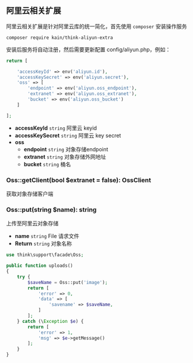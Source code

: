 ## 阿里云相关扩展

阿里云相关扩展是针对阿里云库的统一简化，首先使用 `composer` 安装操作服务

```shell
composer require kain/think-aliyun-extra
```

安装后服务将自动注册，然后需要更新配置 config/aliyun.php，例如：

```php
return [

    'accessKeyId' => env('aliyun.id'),
    'accessKeySecret' => env('aliyun.secret'),
    'oss' => [
        'endpoint' => env('aliyun.oss_endpoint'),
        'extranet' => env('aliyun.oss_extranet'),
        'bucket' => env('aliyun.oss_bucket')
    ]

];
```

- **accessKeyId** `string` 阿里云 keyid
- **accessKeySecret** `string` 阿里云 key secret
- **oss**
  - **endpoint** `string` 对象存储endpoint
  - **extranet** `string` 对象存储外网地址
  - **bucket** `string` 桶名

### Oss::getClient(bool $extranet = false): OssClient

获取对象存储客户端

### Oss::put(string $name): string

上传至阿里云对象存储

- **name** `string` File 请求文件
- **Return** `string` 对象名称

```php
use think\support\facade\Oss;

public function uploads()
{
    try {
        $saveName = Oss::put('image');
        return [
            'error' => 0,
            'data' => [
                'savename' => $saveName,
            ]
        ];
    } catch (\Exception $e) {
        return [
            'error' => 1,
            'msg' => $e->getMessage()
        ];
    }
}
```